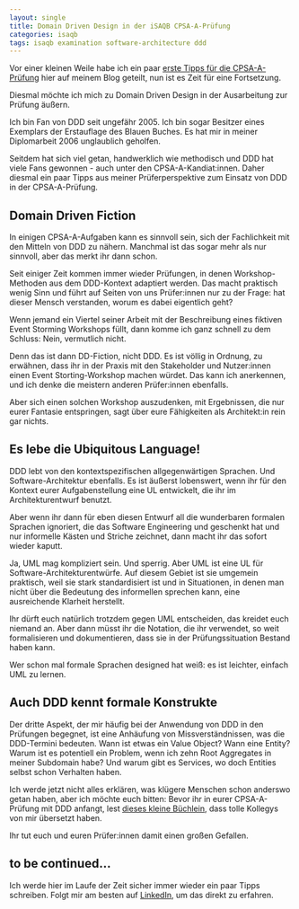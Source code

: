 ```yaml
---
layout: single
title: Domain Driven Design in der iSAQB CPSA-A-Prüfung
categories: isaqb
tags: isaqb examination software-architecture ddd
---
```


Vor einer kleinen Weile habe ich ein paar [erste Tipps für die CPSA-A-Prüfung](https://gerritbeine.de/isaqb/iSAQB-CPSA-A/) hier auf meinem Blog geteilt, nun ist es Zeit für eine Fortsetzung.

Diesmal möchte ich mich zu Domain Driven Design in der Ausarbeitung zur Prüfung äußern.

Ich bin Fan von DDD seit ungefähr 2005. Ich bin sogar Besitzer eines Exemplars der Erstauflage des Blauen Buches. Es hat mir in meiner Diplomarbeit 2006 unglaublich geholfen.

Seitdem hat sich viel getan, handwerklich wie methodisch und DDD hat viele Fans gewonnen - auch unter den CPSA-A-Kandiat:innen. Daher diesmal ein paar Tipps aus meiner Prüferperspektive zum Einsatz von DDD in der CPSA-A-Prüfung.

## Domain Driven Fiction

In einigen CPSA-A-Aufgaben kann es sinnvoll sein, sich der Fachlichkeit mit den Mitteln von DDD zu nähern. Manchmal ist das sogar mehr als nur sinnvoll, aber das merkt ihr dann schon.

Seit einiger Zeit kommen immer wieder Prüfungen, in denen Workshop-Methoden aus dem DDD-Kontext adaptiert werden. Das macht praktisch wenig Sinn und führt auf Seiten von uns Prüfer:innen nur zu der Frage: hat dieser Mensch verstanden, worum es dabei eigentlich geht?

Wenn jemand ein Viertel seiner Arbeit mit der Beschreibung eines fiktiven Event Storming Workshops füllt, dann komme ich ganz schnell zu dem Schluss: Nein, vermutlich nicht.

Denn das ist dann DD-Fiction, nicht DDD. Es ist völlig in Ordnung, zu erwähnen, dass ihr in der Praxis mit den Stakeholder und Nutzer:innen einen Event Storting-Workshop machen würdet. Das kann ich anerkennen, und ich denke die meistern anderen Prüfer:innen ebenfalls.

Aber sich einen solchen Workshop auszudenken, mit Ergebnissen, die nur eurer Fantasie entspringen, sagt über eure Fähigkeiten als Architekt:in rein gar nichts.

## Es lebe die Ubiquitous Language!

DDD lebt von den kontextspezifischen allgegenwärtigen Sprachen. Und Software-Architektur ebenfalls. Es ist äußerst lobenswert, wenn ihr für den Kontext eurer Aufgabenstellung eine UL entwickelt, die ihr im Architekturentwurf benutzt.

Aber wenn ihr dann für eben diesen Entwurf all die wunderbaren formalen Sprachen ignoriert, die das Software Engineering und geschenkt hat und nur informelle Kästen und Striche zeichnet, dann macht ihr das sofort wieder kaputt.

Ja, UML mag kompliziert sein. Und sperrig. Aber UML ist eine UL für Software-Architekturentwürfe. Auf diesem Gebiet ist sie umgemein praktisch, weil sie stark standardisiert ist und in Situationen, in denen man nicht über die Bedeutung des informellen sprechen kann, eine ausreichende Klarheit herstellt.

Ihr dürft euch natürlich trotzdem gegen UML entscheiden, das kreidet euch niemand an. Aber dann müsst ihr die Notation, die ihr verwendet, so weit formalisieren und dokumentieren, dass sie in der Prüfungssituation Bestand haben kann.

Wer schon mal formale Sprachen designed hat weiß: es ist leichter, einfach UML zu lernen.

## Auch DDD kennt formale Konstrukte

Der dritte Aspekt, der mir häufig bei der Anwendung von DDD in den Prüfungen begegnet, ist eine Anhäufung von Missverständnissen, was die DDD-Termini bedeuten.
Wann ist etwas ein Value Object? Wann eine Entity? Warum ist es potentiell ein Problem, wenn ich zehn Root Aggregates in meiner Subdomain habe? Und warum gibt es Services, wo doch Entities selbst schon Verhalten haben.

Ich werde jetzt nicht alles erklären, was klügere Menschen schon anderswo getan haben, aber ich möchte euch bitten:
Bevor ihr in eurer CPSA-A-Prüfung mit DDD anfangt, lest [dieses kleine Büchlein](https://leanpub.com/ddd-referenz), dass tolle Kollegys von mir übersetzt haben.

Ihr tut euch und euren Prüfer:innen damit einen großen Gefallen.

## to be continued...

Ich werde hier im Laufe der Zeit sicher immer wieder ein paar Tipps schreiben.
Folgt mir am besten auf [LinkedIn](https://linkedin.com/in/gerritbeine), um das direkt zu erfahren.